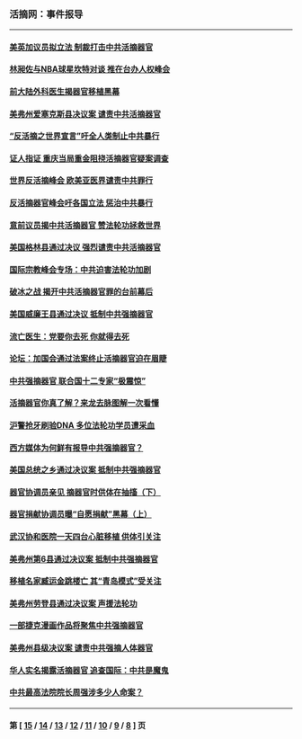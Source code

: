 ### 活摘网：事件报导
---
#### [美英加议员拟立法 制裁打击中共活摘器官](../../pages/nf5877/n13430251.md?12200430) 
#### [林昶佐与NBA球星坎特对谈 推在台办人权峰会](../../pages/nf5877/n13414467.md?12200430) 
#### [前大陆外科医生揭器官移植黑幕](../../pages/nf5877/n13401416.md?12200430) 
#### [美弗州爱塞克斯县决议案 谴责中共活摘器官](../../pages/nf5877/n13320919.md?12200430) 
#### [“反活摘之世界宣言”吁全人类制止中共暴行](../../pages/nf5877/n13259730.md?12200430) 
#### [证人指证 重庆当局重金阻挠活摘器官疑案调查](../../pages/nf5877/n13259127.md?12200430) 
#### [世界反活摘峰会 欧美亚医界谴责中共罪行](../../pages/nf5877/n13253550.md?12200430) 
#### [反活摘器官峰会吁各国立法 惩治中共暴行](../../pages/nf5877/n13245052.md?12200430) 
#### [意前议员揭中共活摘器官 赞法轮功拯救世界](../../pages/nf5877/n13203445.md?12200430) 
#### [美国格林县通过决议 强烈谴责中共活摘器官](../../pages/nf5877/n13119367.md?12200430) 
#### [国际宗教峰会专场：中共迫害法轮功加剧](../../pages/nf5877/n13088279.md?12200430) 
#### [破冰之战 揭开中共活摘器官罪的台前幕后](../../pages/nf5877/n13082457.md?12200430) 
#### [美国威廉王县通过决议 抵制中共强摘器官](../../pages/nf5877/n13056521.md?12200430) 
#### [流亡医生：党要你去死 你就得去死](../../pages/nf5877/n13052835.md?12200430) 
#### [论坛：加国会通过法案终止活摘器官迫在眉睫](../../pages/nf5877/n13029839.md?12200430) 
#### [中共强摘器官 联合国十二专家“极震惊”](../../pages/nf5877/n13024313.md?12200430) 
#### [活摘器官你真了解？来龙去脉图解一次看懂](../../pages/nf5877/n13013820.md?12200430) 
#### [沪警抢牙刷验DNA 多位法轮功学员遭采血](../../pages/nf5877/n12969218.md?12200430) 
#### [西方媒体为何鲜有报导中共强摘器官？](../../pages/nf5877/n12932034.md?12200430) 
#### [美国总统之乡通过决议案 抵制中共强摘器官](../../pages/nf5877/n12908242.md?12200430) 
#### [器官协调员亲见 摘器官时供体在抽搐（下）](../../pages/nf5877/n12898622.md?12200430) 
#### [器官捐献协调员曝“自愿捐献”黑幕（上）](../../pages/nf5877/n12878830.md?12200430) 
#### [武汉协和医院一天四台心脏移植 供体引关注](../../pages/nf5877/n12863175.md?12200430) 
#### [美弗州第6县通过决议案 抵制中共强摘器官](../../pages/nf5877/n12805218.md?12200430) 
#### [移植名家臧运金跳楼亡 其“青岛模式”受关注](../../pages/nf5877/n12803746.md?12200430) 
#### [美弗州劳登县通过决议案 声援法轮功](../../pages/nf5877/n12785715.md?12200430) 
#### [一部捷克漫画作品将聚焦中共强摘器官](../../pages/nf5877/n12785954.md?12200430) 
#### [美弗州县级决议案 谴责中共强摘人体器官](../../pages/nf5877/n12721290.md?12200430) 
#### [华人实名揭露活摘器官 追查国际：中共是魔鬼](../../pages/nf5877/n12691724.md?12200430) 
#### [中共最高法院院长周强涉多少人命案？](../../pages/nf5877/n12678074.md?12200430) 

---
#### 第 [ [15](./15.md?12200430) / [14](./14.md?12200430) / [13](./13.md?12200430) / [12](./12.md?12200430) / [11](./11.md?12200430) / [10](./10.md?12200430) / [9](./9.md?12200430) / [8](./8.md?12200430) ] 页
